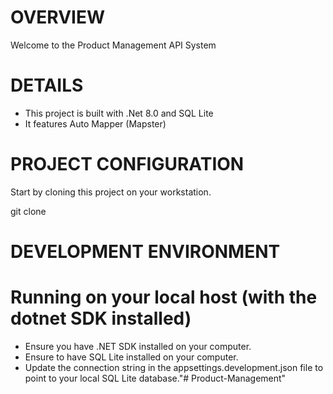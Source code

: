 # OVERVIEW

Welcome to the Product Management API System 


# DETAILS

- This project is built with .Net 8.0 and SQL Lite 
- It features Auto Mapper (Mapster)


# PROJECT CONFIGURATION

Start by cloning this project on your workstation.

git clone 


# DEVELOPMENT ENVIRONMENT

# Running on your local host (with the dotnet SDK installed)

- Ensure you have .NET SDK installed on your computer.
- Ensure to have SQL Lite installed on your computer.
- Update the connection string in the appsettings.development.json file to point to your local SQL Lite database."# Product-Management" 
